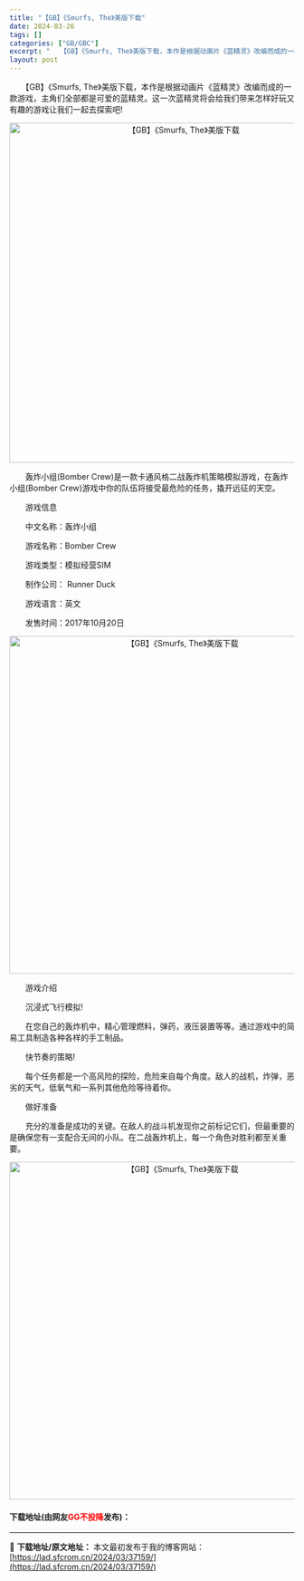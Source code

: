 ```yaml
---
title: "【GB】《Smurfs, The》美版下载"
date: 2024-03-26
tags: []
categories: ["GB/GBC"]
excerpt: "　　【GB】《Smurfs, The》美版下载，本作是根据动画片《蓝精灵》改编而成的一款游戏，主角们全部都是可爱的蓝精灵。这一次蓝精灵将会给我们带来怎样好玩又有趣的游戏让我们一起去探索吧! 　　轰炸小组(Bomber Crew)是一款卡通风格二战轰炸机策略模拟游戏，在轰炸小组(Bomber Crew&hellip;"
layout: post
---
```


 <p>　　【GB】《Smurfs, The》美版下载，本作是根据动画片《蓝精灵》改编而成的一款游戏，主角们全部都是可爱的蓝精灵。这一次蓝精灵将会给我们带来怎样好玩又有趣的游戏让我们一起去探索吧!</p> <p align="center"><img align="" border="0" src="https://lad.sfcrom.cn/wp-content/uploads/2024/03/20240326_660283e3e9f67.png" width="600" alt="【GB】《Smurfs, The》美版下载" /></p> <p>　　轰炸小组(Bomber Crew)是一款卡通风格二战轰炸机策略模拟游戏，在轰炸小组(Bomber Crew)游戏中你的队伍将接受最危险的任务，撬开远征的天空。</p> <p>　　游戏信息</p> <p>　　中文名称：轰炸小组</p> <p>　　游戏名称：Bomber Crew</p> <p>　　游戏类型：模拟经营SIM</p> <p>　　制作公司： Runner Duck</p> <p>　　游戏语言：英文</p> <p>　　发售时间：2017年10月20日</p> <p align="center"><img align="" border="0" src="https://lad.sfcrom.cn/wp-content/uploads/2024/03/20240326_660283e55263a.png" width="596" alt="【GB】《Smurfs, The》美版下载" /></p> <p>　　游戏介绍</p> <p>　　沉浸式飞行模拟!</p> <p>　　在您自己的轰炸机中，精心管理燃料，弹药，液压装置等等。通过游戏中的简易工具制造各种各样的手工制品。</p> <p>　　快节奏的策略!</p> <p>　　每个任务都是一个高风险的探险，危险来自每个角度。敌人的战机，炸弹，恶劣的天气，低氧气和一系列其他危险等待着你。</p> <p>　　做好准备</p> <p>　　充分的准备是成功的关键。在敌人的战斗机发现你之前标记它们，但最重要的是确保您有一支配合无间的小队。在二战轰炸机上，每一个角色对胜利都至关重要。</p> <p align="center"><img align="" border="0" src="https://lad.sfcrom.cn/wp-content/uploads/2024/03/20240326_660283e67927c.png" width="596" alt="【GB】《Smurfs, The》美版下载" /></p> <p><h4>下载地址(由网友<font color="red">GG不投降</font>发布)：</h4></p> 

---
📖 **下载地址/原文地址：** 本文最初发布于我的博客网站：[https://lad.sfcrom.cn/2024/03/37159/](https://lad.sfcrom.cn/2024/03/37159/)
